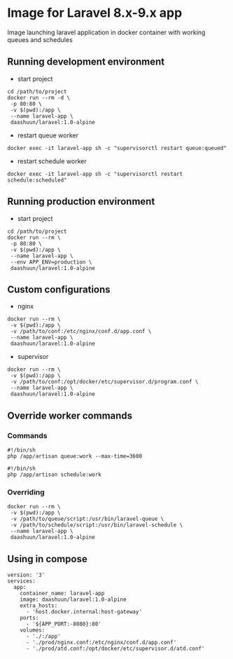 # Image for Laravel 8.x-9.x app

Image launching laravel application in docker
container with working queues and schedules

## Running development environment
- start project
```
cd /path/to/project
docker run --rm -d \
 -p 80:80 \
 -v $(pwd):/app \
 --name laravel-app \
 daashuun/laravel:1.0-alpine
```
- restart queue worker
```
docker exec -it laravel-app sh -c "supervisorctl restart queue:queued"
```
- restart schedule worker
```
docker exec -it laravel-app sh -c "supervisorctl restart schedule:scheduled"
```

## Running production environment
- start project
```
cd /path/to/project
docker run --rm \
 -p 80:80 \
 -v $(pwd):/app \
 --name laravel-app \
 --env APP_ENV=production \
 daashuun/laravel:1.0-alpine
```

## Custom configurations
- nginx
```
docker run --rm \
 -v $(pwd):/app \
 -v /path/to/conf:/etc/nginx/conf.d/app.conf \
 --name laravel-app \
 daashuun/laravel:1.0-alpine
```
- supervisor
```
docker run --rm \
 -v $(pwd):/app \
 -v /path/to/conf:/opt/docker/etc/supervisor.d/program.conf \
 --name laravel-app \
 daashuun/laravel:1.0-alpine
```
## Override worker commands

### Commands
```
#!/bin/sh
php /app/artisan queue:work --max-time=3600
```
```
#!/bin/sh
php /app/artisan schedule:work
```
### Overriding
```
docker run --rm \
 -v $(pwd):/app \
 -v /path/to/queue/script:/usr/bin/laravel-queue \
 -v /path/to/schedule/script:/usr/bin/laravel-schedule \
 --name laravel-app \
 daashuun/laravel:1.0-alpine
```
## Using in compose
```
version: '3'
services:
  app:
    container_name: laravel-app
    image: daashuun/laravel:1.0-alpine
    extra_hosts:
      - 'host.docker.internal:host-gateway'
    ports:
      - '${APP_PORT:-8080}:80'
    volumes:
      - './:/app'
      - './prod/nginx.conf:/etc/nginx/conf.d/app.conf'
      - './prod/atd.conf:/opt/docker/etc/supervisor.d/atd.conf'
```
